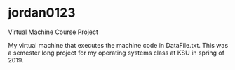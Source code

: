 # jordan0123
Virtual Machine Course Project

My virtual machine that executes the machine code in DataFile.txt. This was a semester long project for my operating systems class at KSU in spring of 2019.
